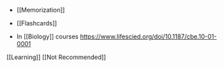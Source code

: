   - [[Memorization]]
  - [[Flashcards]]

  - In [[Biology]] courses
    https://www.lifescied.org/doi/10.1187/cbe.10-01-0001

[[Learning]] [[Not Recommended]]